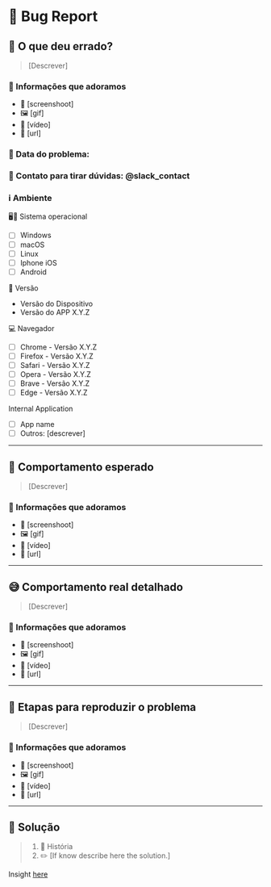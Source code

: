 # 🐞 Bug Report

## 🤔 O que deu errado?

>  [Descrever]

### 🤩 Informações que adoramos

- 📸 [screenshoot] 
- 🖼️ [gif] 
- 📼 [vídeo]
- 🔗 [url]

### 📅 Data do problema: 

### 🤙 Contato para tirar dúvidas: @slack_contact

### ℹ️ Ambiente

🖥️📱 Sistema operacional

- [ ] Windows
- [ ] macOS
- [ ] Linux
- [ ] Iphone iOS
- [ ] Android

🔖 Versão

- Versão do Dispositivo
- Versão do APP X.Y.Z

💻 Navegador

- [ ] Chrome - Versão X.Y.Z
- [ ] Firefox - Versão X.Y.Z
- [ ] Safari - Versão X.Y.Z
- [ ] Opera - Versão X.Y.Z
- [ ] Brave - Versão X.Y.Z
- [ ] Edge -  Versão X.Y.Z

Internal Application

- [ ] App name
- [ ] Outros:  [descrever]

---

## 🎯 Comportamento esperado

>  [Descrever]

### 🤩 Informações que adoramos

- 📸 [screenshoot] 
- 🖼️ [gif] 
- 📼 [vídeo]
- 🔗 [url]

---

## 😅 Comportamento real detalhado

>  [Descrever]

### 🤩 Informações que adoramos

- 📸 [screenshoot] 
- 🖼️ [gif] 
- 📼 [vídeo]
- 🔗 [url]

---

## 📑 Etapas para reproduzir o problema

>  [Descrever]

### 🤩 Informações que adoramos

- 📸 [screenshoot] 
- 🖼️ [gif] 
- 📼 [vídeo]
- 🔗 [url]

---

## 🚀 Solução

> 1. 🎫 História
> 2. ✏️ [If know describe here the solution.]

Insight [here](https://dev.to/dailydotdev/making-most-out-of-github-templates-46n7)
